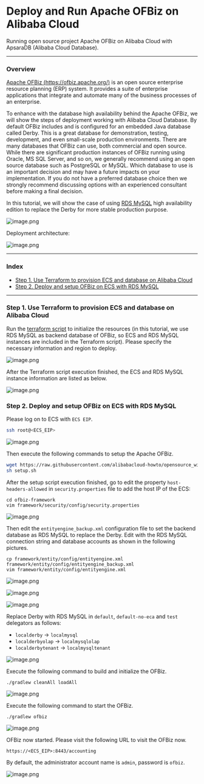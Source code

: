 # Deploy and Run Apache OFBiz on Alibaba Cloud
Running open source project Apache OFBiz on Alibaba Cloud with ApsaraDB (Alibaba Cloud Database).

---
### Overview
[Apache OFBiz (https://ofbiz.apache.org/)](https://ofbiz.apache.org/) is an open source enterprise resource planning (ERP) system. It provides a suite of enterprise applications that integrate and automate many of the business processes of an enterprise.

To enhance with the database high availability behind the Apache OFBiz, we will show the steps of deployment working with Alibaba Cloud Database.
By default OFBiz includes and is configured for an embedded Java database called Derby. This is a great database for demonstration, testing, development, and even small-scale production environments. There are many databases that OFBiz can use, both commercial and open source. While there are significant production instances of OFBiz running using Oracle, MS SQL Server, and so on, we generally recommend using an open source database such as PostgreSQL or MySQL. Which database to use is an important decision and may have a future impacts on your implementation. If you do not have a preferred database choice then we strongly recommend discussing options with an experienced consultant before making a final decision.

In this tutorial, we will show the case of using [RDS MySQL](https://www.alibabacloud.com/product/apsaradb-for-rds-mysql) high availability edition to replace the Derby for more stable production purpose.

![image.png](https://github.com/alibabacloud-howto/opensource_with_apsaradb/raw/main/apache-ofbiz/images/ofbiz.png)

Deployment architecture:

![image.png](https://github.com/alibabacloud-howto/opensource_with_apsaradb/raw/main/apache-ofbiz/images/archi.png)

---
### Index

- [Step 1. Use Terraform to provision ECS and database on Alibaba Cloud](https://github.com/alibabacloud-howto/opensource_with_apsaradb/tree/main/apache-ofbiz#step-1-use-terraform-to-provision-ecs-and-database-on-alibaba-cloud)
- [Step 2. Deploy and setup OFBiz on ECS with RDS MySQL](https://github.com/alibabacloud-howto/opensource_with_apsaradb/tree/main/apache-ofbiz#step-2-deploy-and-setup-ofbiz-on-ecs-with-rds-mysql)

---
### Step 1. Use Terraform to provision ECS and database on Alibaba Cloud

Run the [terraform script](https://github.com/alibabacloud-howto/opensource_with_apsaradb/blob/main/apache-ofbiz/deployment/terraform/main.tf) to initialize the resources (in this tutorial, we use RDS MySQL as backend database of OFBiz, so ECS and RDS MySQL instances are included in the Terraform script). Please specify the necessary information and region to deploy.

![image.png](https://github.com/alibabacloud-howto/opensource_with_apsaradb/raw/main/apache-ofbiz/images/tf-parms.png)

After the Terraform script execution finished, the ECS and RDS MySQL instance information are listed as below.

![image.png](https://github.com/alibabacloud-howto/opensource_with_apsaradb/raw/main/apache-ofbiz/images/tf_done.png)

### Step 2. Deploy and setup OFBiz on ECS with RDS MySQL

Please log on to ECS with ``ECS EIP``.

```bash
ssh root@<ECS_EIP>
```

![image.png](https://github.com/alibabacloud-howto/opensource_with_apsaradb/raw/main/apache-ofbiz/images/ecs-logon.png)

Then execute the following commands to setup the Apache OFBiz.

```bash
wget https://raw.githubusercontent.com/alibabacloud-howto/opensource_with_apsaradb/main/apache-ofbiz/setup.sh
sh setup.sh
```

After the setup script execution finished, go to edit the property ``host-headers-allowed`` in ``security.properties`` file to add the host IP of the ECS: 

```
cd ofbiz-framework
vim framework/security/config/security.properties 
```

![image.png](https://github.com/alibabacloud-howto/opensource_with_apsaradb/raw/main/apache-ofbiz/images/config_host.png)

Then edit the ``entityengine_backup.xml`` configuration file to set the backend database as RDS MySQL to replace the Derby. Edit with the RDS MySQL connection string and database accounts as shown in the following pictures.

```
cp framework/entity/config/entityengine.xml framework/entity/config/entityengine_backup.xml
vim framework/entity/config/entityengine.xml
```
![image.png](https://github.com/alibabacloud-howto/opensource_with_apsaradb/raw/main/apache-ofbiz/images/mysql_jdbc_config_1.png)

![image.png](https://github.com/alibabacloud-howto/opensource_with_apsaradb/raw/main/apache-ofbiz/images/mysql_jdbc_config_2.png)

![image.png](https://github.com/alibabacloud-howto/opensource_with_apsaradb/raw/main/apache-ofbiz/images/mysql_jdbc_config_3.png)

Replace Derby with RDS MySQL in ``default``, ``default-no-eca`` and ``test`` delegators as follows:

- ``localderby`` -> ``localmysql``
- ``localderbyolap`` -> ``localmysqlolap``
- ``localderbytenant`` -> ``localmysqltenant``

![image.png](https://github.com/alibabacloud-howto/opensource_with_apsaradb/raw/main/apache-ofbiz/images/datasource-config.png)

Execute the following command to build and initialize the OFBiz.

```
./gradlew cleanAll loadAll
```

![image.png](https://github.com/alibabacloud-howto/opensource_with_apsaradb/raw/main/apache-ofbiz/images/build_ok.png)

Execute the following command to start the OFBiz.

```
./gradlew ofbiz
```

![image.png](https://github.com/alibabacloud-howto/opensource_with_apsaradb/raw/main/apache-ofbiz/images/start_ok.png)

OFBiz now started. Please visit the following URL to visit the OFBiz now.

```
https://<ECS_EIP>:8443/accounting
```

By default, the administrator account name is ``admin``, password is ``ofbiz``.

![image.png](https://github.com/alibabacloud-howto/opensource_with_apsaradb/raw/main/apache-ofbiz/images/ofbiz_logon.png)